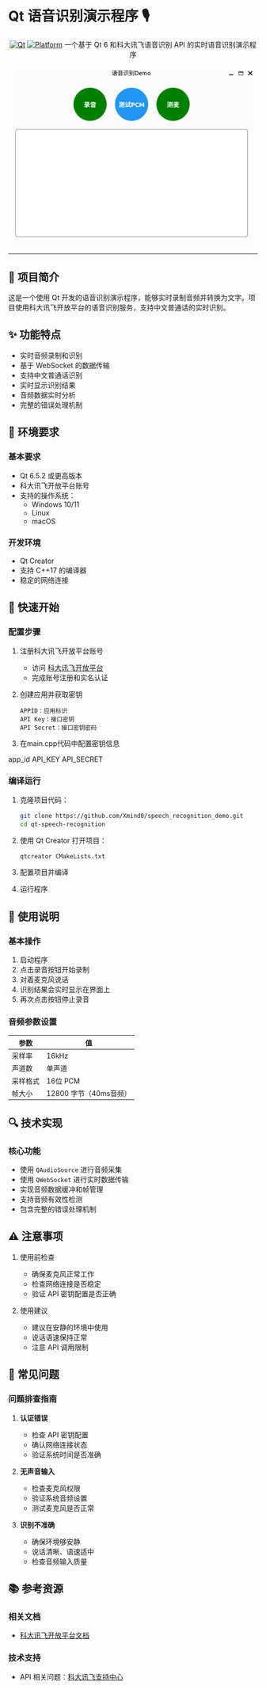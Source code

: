 # Qt 语音识别演示程序 🎙️

<div align="center">

[![Qt](https://img.shields.io/badge/Qt-6.5.2+-41CD52?style=flat-square&logo=qt&logoColor=white)](https://www.qt.io/)
[![Platform](https://img.shields.io/badge/平台-Windows%20|%20Linux%20|%20macOS-blue?style=flat-square)](https://www.qt.io/download)
一个基于 Qt 6 和科大讯飞语音识别 API 的实时语音识别演示程序


[![主页](https://github.com/Xmind0/speech_recognition_demo/blob/master/Screenshot%20from%202025-01-16%2023-21-22.png)](LICENSE)

</div>

---

## 📌 项目简介

这是一个使用 Qt 开发的语音识别演示程序，能够实时录制音频并转换为文字。项目使用科大讯飞开放平台的语音识别服务，支持中文普通话的实时识别。

## ✨ 功能特点

- 实时音频录制和识别
- 基于 WebSocket 的数据传输
- 支持中文普通话识别
- 实时显示识别结果
- 音频数据实时分析
- 完整的错误处理机制

## 🔧 环境要求

### 基本要求
- Qt 6.5.2 或更高版本
- 科大讯飞开放平台账号
- 支持的操作系统：
  - Windows 10/11
  - Linux
  - macOS

### 开发环境
- Qt Creator
- 支持 C++17 的编译器
- 稳定的网络连接

## 🚀 快速开始

### 配置步骤

1. 注册科大讯飞开放平台账号
   - 访问 [科大讯飞开放平台](https://www.xfyun.cn/)
   - 完成账号注册和实名认证

2. 创建应用并获取密钥
   ```
   APPID：应用标识
   API Key：接口密钥
   API Secret：接口密钥密码
   ```

3. 在main.cpp代码中配置密钥信息

app_id
API_KEY
API_SECRET

### 编译运行

1. 克隆项目代码：
   ```bash
   git clone https://github.com/Xmind0/speech_recognition_demo.git
   cd qt-speech-recognition
   ```

2. 使用 Qt Creator 打开项目：
   ```bash
   qtcreator CMakeLists.txt
   ```

3. 配置项目并编译
4. 运行程序

## 📖 使用说明

### 基本操作

1. 启动程序
2. 点击录音按钮开始录制
3. 对着麦克风说话
4. 识别结果会实时显示在界面上
5. 再次点击按钮停止录音

### 音频参数设置

| 参数 | 值 |
|------|-----|
| 采样率 | 16kHz |
| 声道数 | 单声道 |
| 采样格式 | 16位 PCM |
| 帧大小 | 12800 字节（40ms音频） |

## 🔍 技术实现

### 核心功能
- 使用 `QAudioSource` 进行音频采集
- 使用 `QWebSocket` 进行实时数据传输
- 实现音频数据缓冲和帧管理
- 支持音频有效性检测
- 包含完整的错误处理机制

## ⚠️ 注意事项

1. 使用前检查
   - 确保麦克风正常工作
   - 检查网络连接是否稳定
   - 验证 API 密钥配置是否正确

2. 使用建议
   - 建议在安静的环境中使用
   - 说话语速保持正常
   - 注意 API 调用限制

## 🐛 常见问题

### 问题排查指南

1. **认证错误**
   - 检查 API 密钥配置
   - 确认网络连接状态
   - 验证系统时间是否准确

2. **无声音输入**
   - 检查麦克风权限
   - 验证系统音频设置
   - 测试麦克风是否正常

3. **识别不准确**
   - 确保环境够安静
   - 说话清晰、语速适中
   - 检查音频输入质量


## 📚 参考资源

### 相关文档
- [科大讯飞开放平台文档](https://www.xfyun.cn/doc/asr/voicedictation/API.html)


### 技术支持
- API 相关问题：[科大讯飞支持中心](https://www.xfyun.cn/support)


